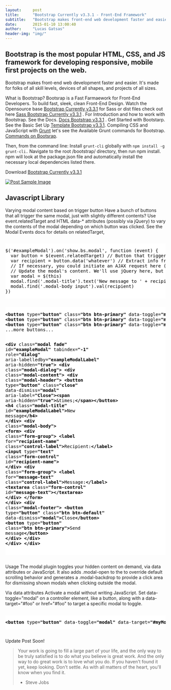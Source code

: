 ```yaml
---
layout:     post
title:      "Bootstrap Currently v3.3.1 - Front-End Framework"
subtitle:   "Bootstrap makes front-end web development faster and easier."
date:       2015-01-10 13:00:40
author:     "Lucas Gatsas"
header-img: "img/"
---
```

<h2 class="section-heading">Bootstrap is the most popular HTML, CSS, and JS framework for developing responsive, mobile first projects on the web.</h2>


<p>Bootstrap makes front-end web development faster and easier. It's made for folks of all skill levels, devices of all shapes, and projects of all sizes. </p>

What is Bootstrap? Bootsrap is a Fast Farmaework for Front-End Developers. To build fast, sleek, clean Front-End Design. Watch the Opensource base [Bootstrap Currently v3.3.1](http://getbootstrap.com/getting-started/) for Sass or dist files check out here [Sass Bootstrap Currently v3.3.1](https://github.com/twbs/bootstrap-sass/archive/v3.3.1.tar.gz/) . For Introduction and how to work with Bootstrap. See the Docs. [Docs Bootstrap v3.3.1](http://getbootstrap.com/getting-started/#whats-included/) . Get Started with Bootstarp. See the Basic Set Up [Template Bootstrap v3.3.1](http://getbootstrap.com/getting-started/#template). Compiling CSS and JavaScript with [Grunt](http://gruntjs.com/Grunt/) let's see the Available Grunt commands for Bootstrap. [Commands on Bootsrap](http://getbootstrap.com/getting-started/#grunt/).

Then, from the command line:
Install <code>grunt-cli</code> globally with <code>npm install -g grunt-cli.</code>
Navigate to the root /bootstrap/ directory, then run npm install. npm will look at the package.json file and automatically install the necessary local dependencies listed there.   



Download
[Bootstrap Currently v3.3.1](http://getbootstrap.com/)

<style>
header.intro-header {
background: #6f5499;
}
</style>


<a href="#">
    <img src="{{ site.baseurl }}/img/bootstrap-wordpress-themes.jpg" alt="Post Sample Image">
</a>



<!--
<a href="#">
    <img src="{{ site.baseurl }}/img/gitlist.io.png" alt="Post Sample Image">
</a> -->

<h2 class="section-heading">Javascript Library</h2>

<p>
Varying modal content based on trigger button
Have a bunch of buttons that all trigger the same modal, just with slightly different contents? Use event.relatedTarget and HTML data-* attributes (possibly via jQuery) to vary the contents of the modal depending on which button was clicked. See the Modal Events docs for details on relatedTarget, </p>

<div style="overflow:auto; height=200; width=100%;">
<pre style="color:black;background:white;"><pre>$('#exampleModal').on('show.bs.modal', function (event) {
  var button = $(event.relatedTarget) // Button that triggered the modal
  var recipient = button.data('whatever') // Extract info from data-* attributes
  // If necessary, you could initiate an AJAX request here (and then do the updating in a callback).
  // Update the modal's content. We'll use jQuery here, but you could use a data binding library or other methods instead.
  var modal = $(this)
  modal.find('.modal-title').text('New message to ' + recipient)
  modal.find('.modal-body input').val(recipient)
})
</pre></pre></div>

<div style="overflow:auto; height=200; width=100%;">
<pre style="color:black;background:white;"><pre><b>&lt;</b><b>button</b> type<i>=</i><b>"button"</b> class<i>=</i><b>"btn btn-primary"</b> data-toggle<i>=</i><b>"modal"</b> data-target<i>=</i><b>"#exampleModal"</b> data-whatever<i>=</i><b>"@lucasgatsas"</b><b>&gt;</b>Open modal for @lucasgatsas<b>&lt;/</b><b>button</b><b>&gt;</b>
<b>&lt;</b><b>button</b> type<i>=</i><b>"button"</b> class<i>=</i><b>"btn btn-primary"</b> data-toggle<i>=</i><b>"modal"</b> data-target<i>=</i><b>"#exampleModal"</b> data-whatever<i>=</i><b>"@lucasgatsas"</b><b>&gt;</b>Open modal for @lucasgatsas<b>&lt;/</b><b>button</b><b>&gt;</b>
<b>&lt;</b><b>button</b> type<i>=</i><b>"button"</b> class<i>=</i><b>"btn btn-primary"</b> data-toggle<i>=</i><b>"modal"</b> data-target<i>=</i><b>"#exampleModal"</b> data-whatever<i>=</i><b>"@twbootstrap"</b><b>&gt;</b>Open modal for @twbootstrap<b>&lt;/</b><b>button</b><b>&gt;</b>
...more buttons...



<b>&lt;</b><b>div</b> class<i>=</i><b>"modal fade"</b> id<i>=</i><b>"exampleModal"</b> tabindex<i>=</i><b>"-1"</b> role<i>=</i><b>"dialog"</b> aria-labelledby<i>=</i><b>"exampleModalLabel"</b> aria-hidden<i>=</i><b>"true"</b><b>&gt;</b>
  <b>&lt;</b><b>div</b> class<i>=</i><b>"modal-dialog"</b><b>&gt;</b>
    <b>&lt;</b><b>div</b> class<i>=</i><b>"modal-content"</b><b>&gt;</b>
      <b>&lt;</b><b>div</b> class<i>=</i><b>"modal-header"</b><b>&gt;</b>
        <b>&lt;</b><b>button</b> type<i>=</i><b>"button"</b> class<i>=</i><b>"close"</b> data-dismiss<i>=</i><b>"modal"</b> aria-label<i>=</i><b>"Close"</b><b>&gt;</b><b>&lt;</b><b>span</b> aria-hidden<i>=</i><b>"true"</b><b>&gt;</b>&amp;times;<b>&lt;/</b><b>span</b><b>&gt;</b><b>&lt;/</b><b>button</b><b>&gt;</b>
        <b>&lt;</b><b>h4</b> class<i>=</i><b>"modal-title"</b> id<i>=</i><b>"exampleModalLabel"</b><b>&gt;</b>New message<b>&lt;/</b><b>h4</b><b>&gt;</b>
      <b>&lt;/</b><b>div</b><b>&gt;</b>
      <b>&lt;</b><b>div</b> class<i>=</i><b>"modal-body"</b><b>&gt;</b>
        <b>&lt;</b><b>form</b><b>&gt;</b>
          <b>&lt;</b><b>div</b> class<i>=</i><b>"form-group"</b><b>&gt;</b>
            <b>&lt;</b><b>label</b> for<i>=</i><b>"recipient-name"</b> class<i>=</i><b>"control-label"</b><b>&gt;</b>Recipient:<b>&lt;/</b><b>label</b><b>&gt;</b>
            <b>&lt;</b><b>input</b> type<i>=</i><b>"text"</b> class<i>=</i><b>"form-control"</b> id<i>=</i><b>"recipient-name"</b><b>&gt;</b>
          <b>&lt;/</b><b>div</b><b>&gt;</b>
          <b>&lt;</b><b>div</b> class<i>=</i><b>"form-group"</b><b>&gt;</b>
            <b>&lt;</b><b>label</b> for<i>=</i><b>"message-text"</b> class<i>=</i><b>"control-label"</b><b>&gt;</b>Message:<b>&lt;/</b><b>label</b><b>&gt;</b>
            <b>&lt;</b><b>textarea</b> class<i>=</i><b>"form-control"</b> id<i>=</i><b>"message-text"</b><b>&gt;</b><b>&lt;/</b><b>textarea</b><b>&gt;</b>
          <b>&lt;/</b><b>div</b><b>&gt;</b>
        <b>&lt;/</b><b>form</b><b>&gt;</b>
      <b>&lt;/</b><b>div</b><b>&gt;</b>
      <b>&lt;</b><b>div</b> class<i>=</i><b>"modal-footer"</b><b>&gt;</b>
        <b>&lt;</b><b>button</b> type<i>=</i><b>"button"</b> class<i>=</i><b>"btn btn-default"</b> data-dismiss<i>=</i><b>"modal"</b><b>&gt;</b>Close<b>&lt;/</b><b>button</b><b>&gt;</b>
        <b>&lt;</b><b>button</b> type<i>=</i><b>"button"</b> class<i>=</i><b>"btn btn-primary"</b><b>&gt;</b>Send message<b>&lt;/</b><b>button</b><b>&gt;</b>
      <b>&lt;/</b><b>div</b><b>&gt;</b>
    <b>&lt;/</b><b>div</b><b>&gt;</b>
  <b>&lt;/</b><b>div</b><b>&gt;</b>
<b>&lt;/</b><b>div</b><b>&gt;</b>
</pre></pre></div>

Usage
The modal plugin toggles your hidden content on demand, via data attributes or JavaScript. It also adds .modal-open to the <body> to override default scrolling behavior and generates a .modal-backdrop to provide a click area for dismissing shown modals when clicking outside the modal.


Via data attributes
Activate a modal without writing JavaScript. Set data-toggle="modal" on a controller element, like a button, along with a data-target="#foo" or href="#foo" to target a specific modal to toggle.


<div style="overflow:auto; height=200; width=100%;">
<pre style="color:black;background:white;"><pre><b>&lt;</b><b>button</b> type<i>=</i><b>"button"</b> data-toggle<i>=</i><b>"modal"</b> data-target<i>=</i><b>"#myModal"</b><b>&gt;</b>Launch modal<b>&lt;/</b><b>button</b><b>&gt;</b>
</pre></pre></div>



<p>Update Post Soon!</p>




<blockquote>Your work is going to fill a large part of your life, and the only way to be truly satisfied is to do what you believe is great work. And the only way to do great work is to love what you do. If you haven't found it yet, keep looking. Don't settle. As with all matters of the heart, you'll know when you find it.

- Steve Jobs

</blockquote>


<!-- 
<a href="#">
    <img src="{{ site.baseurl }}/img/jekyllthemewhite.png" alt="Post Sample Image">
</a> 



 -->



